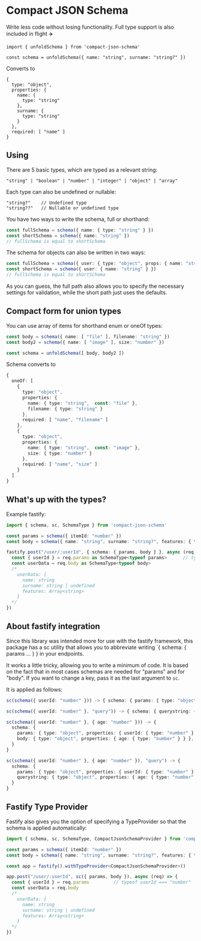 # Compact JSON Schema

Write less code without losing functionality. Full type support is also included in flight ✈️

```
import { unfoldSchema } from 'compact-json-schema'

const schema = unfoldSchema({ name: "string", surname: "string?" })
```

Converts to 
```
{
  type: "object",
  properties: {
    name: {
      type: "string"
    },
    surname: {
      type: "string"
    }
  },
  required: [ "name" ]
}
```

## Using

There are 5 basic types, which are typed as a relevant string:

```
"string" | "boolean" | "number" | "integer" | "object" | "array"
```

Each type can also be undefined or nullable:

```
"string?"    // Undefined type
"string??"   // Nullable or undefined type
```

You have two ways to write the schema, full or shorthand:

```ts
const fullSchema = schema({ name: { type: "string" } })
const shortSchema = schema({ name: "string" })
// fullSchema is equal to shortSchema
```

The schema for objects can also be written in two ways:
```ts
const fullSchema = schema({ user: { type: "object", props: { name: "string" } } })
const shortSchema = schema({ user: { name: "string" } })
// fullSchema is equal to shortSchema
```

As you can guess, the full path also allows you to specify the necessary settings for validation, while the short path just uses the defaults.

## Compact form for union types

You can use array of items for shorthand enum or oneOf types:

```ts
const body = schema({ name: [ "file" ], filename: "string" })
const body2 = schema({ name: [ "image" ], size: "number" })

const schema = unfoldSchema([ body, body2 ])
```

Schema converts to
```ts
{
  oneOf: [
    {
      type: "object",
      properties: { 
        name: { type: "string",  const: "file" },
        filename: { type: "string" }
      },
      required: [ "name", "filename" ]
    },
    {
      type: "object",
      properties: { 
        name: { type: "string",  const: "image" },
        size: { type: "number" }
      },
      required: [ "name", "size" ]
    }
  ]
}
```

## What's up with the types?

Example fastify:

```ts
import { schema, sc, SchemaType } from 'compact-json-schema'

const params = schema({ itemId: "number" })
const body = schema({ name: "string", surname: "string?", features: { type: "array", items: "string" } })

fastify.post("/user/:userId", { schema: { params, body } }, async (req) => {
  const { userId } = req.params as SchemaType<typeof params>      // typeof userId === "number"
  const userData = req.body as SchemaType<typeof body>  
  /*
    userData: {
      name: string
      surname: string | undefined
      features: Array<string>
    }
  */
})

```

## About fastify integration

Since this library was intended more for use with the fastify framework, this package has a sc utility that allows you to abbreviate writing `{ schema: { params ... } } in your endpoints.

It works a little tricky, allowing you to write a minimum of code. It is based on the fact that in most cases schemas are needed for "params" and for "body". If you want to change a key, pass it as the last argument to `sc`.

It is applied as follows:

```ts
sc(schema({ userId: "number" })) -> { schema: { params: { type: "object", properties: { userId: { type: "number" } } } }}

sc(schema({ userId: "number" }, "query")) -> { schema: { querystring: { type: "object", properties: { userId: { type: "number" } } } }}

sc(schema({ userId: "number" }, { age: "number" })) -> { 
  schema: { 
    params: { type: "object", properties: { userId: { type: "number" } } },
    body: { type: "object", properties: { age: { type: "number" } } },
  }
}

sc(schema({ userId: "number" }, { age: "number" }), "query") -> { 
  schema: { 
    params: { type: "object", properties: { userId: { type: "number" } } },
    querystring: { type: "object", properties: { age: { type: "number" } } },
  }
}
```

## Fastify Type Provider

Fastify also gives you the option of specifying a TypeProvider so that the schema is applied automatically:

```ts
import { schema, sc, SchemaType, CompactJsonSchemaProvider } from 'compact-json-schema'

const params = schema({ itemId: "number" })
const body = schema({ name: "string", surname: "string?", features: { type: "array", items: "string" } })

const app = fastify().withTypeProvider<CompactJsonSchemaProvider>()

app.post("/user/:userId", sc({ params, body }), async (req) => {
  const { userId } = req.params         // typeof userId === "number"
  const userData = req.body
  /*
    userData: {
      name: string
      surname: string | undefined
      features: Array<string>
    }
  */
})

```